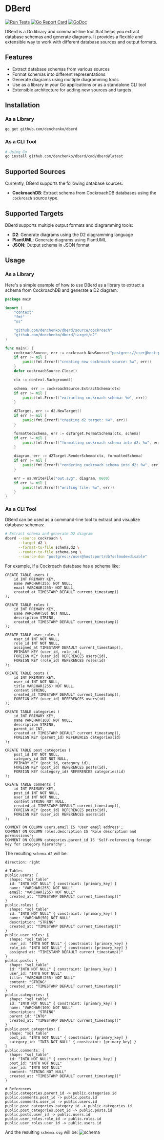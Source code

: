 # DBerd

[![Run Tests](https://github.com/denchenko/dberd/actions/workflows/go.yml/badge.svg?branch=main)](https://github.com/denchenko/dberd/actions/workflows/go.yml)
[![Go Report Card](https://goreportcard.com/badge/github.com/denchenko/dberd)](https://goreportcard.com/report/github.com/denchenko/dberd)
[![GoDoc](https://godoc.org/github.com/denchenko/dberd?status.svg)](https://godoc.org/github.com/denchenko/dberd)

DBerd is a Go library and command-line tool that helps you extract database schemas and generate diagrams. It provides a flexible and extensible way to work with different database sources and output formats.

## Features

- Extract database schemas from various sources
- Format schemas into different representations
- Generate diagrams using multiple diagramming tools
- Use as a library in your Go applications or as a standalone CLI tool
- Extensible architecture for adding new sources and targets

## Installation

### As a Library

```bash
go get github.com/denchenko/dberd
```

### As a CLI Tool

```bash
# Using Go
go install github.com/denchenko/dberd/cmd/dberd@latest
```

## Supported Sources

Currently, DBerd supports the following database sources:

- **CockroachDB**: Extract schema from CockroachDB databases using the `cockroach` source type.

## Supported Targets

DBerd supports multiple output formats and diagramming tools:

- **D2**: Generate diagrams using the D2 diagramming language
- **PlantUML**: Generate diagrams using PlantUML
- **JSON**: Output schema in JSON format

## Usage

### As a Library

Here's a simple example of how to use DBerd as a library to extract a schema from CockroachDB and generate a D2 diagram:

```go
package main

import (
	"context"
	"fmt"
	"os"

	"github.com/denchenko/dberd/source/cockroach"
	"github.com/denchenko/dberd/target/d2"
)

func main() {
	cockroachSource, err := cockroach.NewSource("postgres://user@host:port/db?sslmode=disable")
	if err != nil {
		panic(fmt.Errorf("creating new cockroach source: %w", err))
	}
	defer cockroachSource.Close()

	ctx := context.Background()

	schema, err := cockroachSource.ExtractSchema(ctx)
	if err != nil {
		panic(fmt.Errorf("extracting cockroach schema: %w", err))
	}

	d2Target, err := d2.NewTarget()
	if err != nil {
		panic(fmt.Errorf("creating d2 target: %w", err))
	}

	formattedSchema, err := d2Target.FormatSchema(ctx, schema)
	if err != nil {
		panic(fmt.Errorf("formatting cockroach schema into d2: %w", err))
	}

	diagram, err := d2Target.RenderSchema(ctx, formattedSchema)
	if err != nil {
		panic(fmt.Errorf("rendering cockroach schema into d2: %w", err))
	}

	err = os.WriteFile("out.svg", diagram, 0600)
	if err != nil {
		panic(fmt.Errorf("writing file: %w", err))
	}
}
```

### As a CLI Tool

DBerd can be used as a command-line tool to extract and visualize database schemas:

```bash
# Extract schema and generate D2 diagram
dberd --source cockroach \
      --target d2 \
      --format-to-file schema.d2 \
      --render-to-file schema.svg \
      --source-dsn "postgres://user@host:port/db?sslmode=disable"
```

For example, if a Cockroach database has a schema like:
```
CREATE TABLE users (
	id INT PRIMARY KEY,
	name VARCHAR(255) NOT NULL,
	email VARCHAR(255) NOT NULL,
	created_at TIMESTAMP DEFAULT current_timestamp()
);

CREATE TABLE roles (
	id INT PRIMARY KEY,
	name VARCHAR(50) NOT NULL,
	description STRING,
	created_at TIMESTAMP DEFAULT current_timestamp()
);

CREATE TABLE user_roles (
	user_id INT NOT NULL,
	role_id INT NOT NULL,
	assigned_at TIMESTAMP DEFAULT current_timestamp(),
	PRIMARY KEY (user_id, role_id),
	FOREIGN KEY (user_id) REFERENCES users(id),
	FOREIGN KEY (role_id) REFERENCES roles(id)
);

CREATE TABLE posts (
	id INT PRIMARY KEY,
	user_id INT NOT NULL,
	title VARCHAR(255) NOT NULL,
	content STRING,
	created_at TIMESTAMP DEFAULT current_timestamp(),
	FOREIGN KEY (user_id) REFERENCES users(id)
);

CREATE TABLE categories (
	id INT PRIMARY KEY,
	name VARCHAR(100) NOT NULL,
	description STRING,
	parent_id INT,
	created_at TIMESTAMP DEFAULT current_timestamp(),
	FOREIGN KEY (parent_id) REFERENCES categories(id)
);

CREATE TABLE post_categories (
	post_id INT NOT NULL,
	category_id INT NOT NULL,
	PRIMARY KEY (post_id, category_id),
	FOREIGN KEY (post_id) REFERENCES posts(id),
	FOREIGN KEY (category_id) REFERENCES categories(id)
);

CREATE TABLE comments (
	id INT PRIMARY KEY,
	post_id INT NOT NULL,
	user_id INT NOT NULL,
	content STRING NOT NULL,
	created_at TIMESTAMP DEFAULT current_timestamp(),
	FOREIGN KEY (post_id) REFERENCES posts(id),
	FOREIGN KEY (user_id) REFERENCES users(id)
);

COMMENT ON COLUMN users.email IS 'User email address';
COMMENT ON COLUMN roles.description IS 'Role description and permissions';
COMMENT ON COLUMN categories.parent_id IS 'Self-referencing foreign key for category hierarchy';
```

The resulting `schema.d2` will be:
```
direction: right

# Tables
public.users: {
  shape: "sql_table"
  id: "INT8 NOT NULL" { constraint: [primary_key] }
  name: "VARCHAR(255) NOT NULL"
  email: "VARCHAR(255) NOT NULL"
  created_at: "TIMESTAMP DEFAULT current_timestamp()"
}
public.roles: {
  shape: "sql_table"
  id: "INT8 NOT NULL" { constraint: [primary_key] }
  name: "VARCHAR(50) NOT NULL"
  description: "STRING"
  created_at: "TIMESTAMP DEFAULT current_timestamp()"
}
public.user_roles: {
  shape: "sql_table"
  user_id: "INT8 NOT NULL" { constraint: [primary_key] }
  role_id: "INT8 NOT NULL" { constraint: [primary_key] }
  assigned_at: "TIMESTAMP DEFAULT current_timestamp()"
}
public.posts: {
  shape: "sql_table"
  id: "INT8 NOT NULL" { constraint: [primary_key] }
  user_id: "INT8 NOT NULL"
  title: "VARCHAR(255) NOT NULL"
  content: "STRING"
  created_at: "TIMESTAMP DEFAULT current_timestamp()"
}
public.categories: {
  shape: "sql_table"
  id: "INT8 NOT NULL" { constraint: [primary_key] }
  name: "VARCHAR(100) NOT NULL"
  description: "STRING"
  parent_id: "INT8"
  created_at: "TIMESTAMP DEFAULT current_timestamp()"
}
public.post_categories: {
  shape: "sql_table"
  post_id: "INT8 NOT NULL" { constraint: [primary_key] }
  category_id: "INT8 NOT NULL" { constraint: [primary_key] }
}
public.comments: {
  shape: "sql_table"
  id: "INT8 NOT NULL" { constraint: [primary_key] }
  post_id: "INT8 NOT NULL"
  user_id: "INT8 NOT NULL"
  content: "STRING NOT NULL"
  created_at: "TIMESTAMP DEFAULT current_timestamp()"
}

# References
public.categories.parent_id -> public.categories.id
public.comments.post_id -> public.posts.id
public.comments.user_id -> public.users.id
public.post_categories.category_id -> public.categories.id
public.post_categories.post_id -> public.posts.id
public.posts.user_id -> public.users.id
public.user_roles.role_id -> public.roles.id
public.user_roles.user_id -> public.users.id
```

And the resulting `schema.svg` will be:
![schema](target/d2/testdata/schema.svg)
